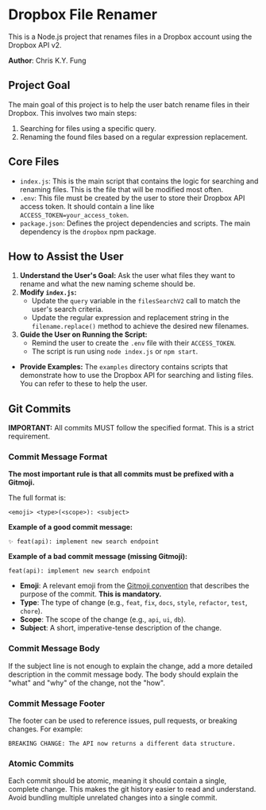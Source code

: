 # Dropbox File Renamer

This is a Node.js project that renames files in a Dropbox account using the Dropbox API v2.

**Author**: Chris K.Y. Fung

## Project Goal

The main goal of this project is to help the user batch rename files in their Dropbox. This involves two main steps:

1. Searching for files using a specific query.
2. Renaming the found files based on a regular expression replacement.

## Core Files

- `index.js`: This is the main script that contains the logic for searching and renaming files. This is the file that will be modified most often.
- `.env`: This file must be created by the user to store their Dropbox API access token. It should contain a line like `ACCESS_TOKEN=your_access_token`.
- `package.json`: Defines the project dependencies and scripts. The main dependency is the `dropbox` npm package.

## How to Assist the User

1. **Understand the User's Goal:** Ask the user what files they want to rename and what the new naming scheme should be.
2. **Modify `index.js`:**
    - Update the `query` variable in the `filesSearchV2` call to match the user's search criteria.
    - Update the regular expression and replacement string in the `filename.replace()` method to achieve the desired new filenames.
3. **Guide the User on Running the Script:**
    - Remind the user to create the `.env` file with their `ACCESS_TOKEN`.
    - The script is run using `node index.js` or `npm start`.

- **Provide Examples:** The `examples` directory contains scripts that demonstrate how to use the Dropbox API for searching and listing files. You can refer to these to help the user.

## Git Commits

**IMPORTANT:** All commits MUST follow the specified format. This is a strict requirement.

### Commit Message Format

**The most important rule is that all commits must be prefixed with a Gitmoji.**

The full format is:

`<emoji> <type>(<scope>): <subject>`

**Example of a good commit message:**

```
✨ feat(api): implement new search endpoint
```

**Example of a bad commit message (missing Gitmoji):**

```
feat(api): implement new search endpoint
```

- **Emoji**: A relevant emoji from the [Gitmoji convention](https://gitmoji.dev/) that describes the purpose of the commit. **This is mandatory.**
- **Type**: The type of change (e.g., `feat`, `fix`, `docs`, `style`, `refactor`, `test`, `chore`).
- **Scope**: The scope of the change (e.g., `api`, `ui`, `db`).
- **Subject**: A short, imperative-tense description of the change.

### Commit Message Body

If the subject line is not enough to explain the change, add a more detailed description in the commit message body. The body should explain the "what" and "why" of the change, not the "how".

### Commit Message Footer

The footer can be used to reference issues, pull requests, or breaking changes. For example:

`BREAKING CHANGE: The API now returns a different data structure.`

### Atomic Commits

Each commit should be atomic, meaning it should contain a single, complete change. This makes the git history easier to read and understand. Avoid bundling multiple unrelated changes into a single commit.
